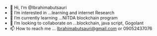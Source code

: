 - 👋 Hi, I’m @Ibrahimabutsauri
- 👀 I’m interested in ...learning and internet Research
- 🌱 I’m currently learning ...NITDA blockchain program
- 💞️ I’m looking to collaborate on ...blockchain, java script, Gogolant
- 📫 How to reach me ...
Ibrahimabutsauri@gmail.com or 09052437076
<!---
Ibrahimabutsauri/Ibrahimabutsauri is a ✨ special ✨ repository because its `README.md` (this file) appears on your GitHub profile.
You can click the Preview link to take a look at your changes.
--->
